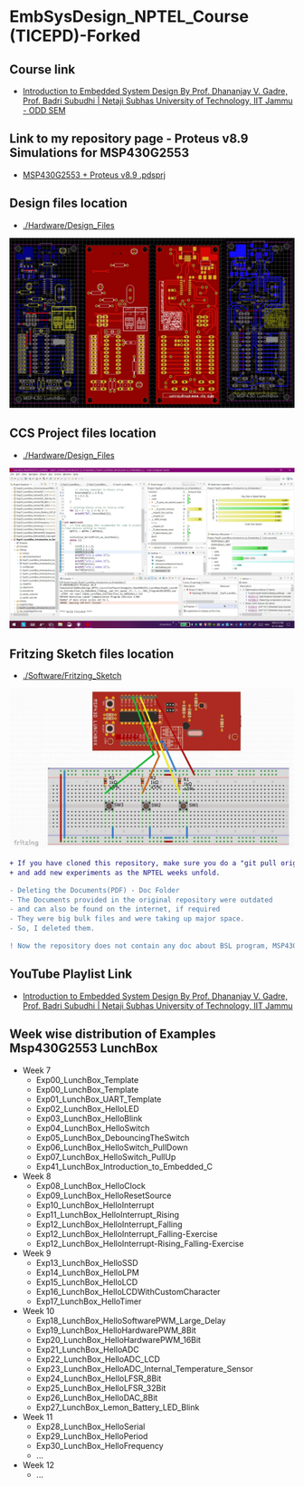 # EmbSysDesign_NPTEL_Course (TICEPD)-Forked

## Course link

* [Introduction to Embedded System Design
By Prof. Dhananjay V. Gadre, Prof. Badri Subudhi   |   Netaji Subhas University of Technology, IIT Jammu - ODD SEM](https://swayam.gov.in/nd1_noc20_ee98/preview)

## Link to my repository page - Proteus v8.9 Simulations for MSP430G2553

* [MSP430G2553 + Proteus v8.9 .pdsprj](https://subhankar2000.github.io/MSP430G2553-Proteus-v8.9-Simulation/)

## Design files location 

* [./Hardware/Design_Files](./Hardware/Design_Files)

![PCB](https://github.com/Subhankar2000/EmbSysDesign_NPTEL_Course/blob/master/blob/1P.jpg?raw=true)

## CCS Project files location 

* [./Hardware/Design_Files](./Software/Examples_Msp430G2553_LunchBox)

![CCS PROJECTS](https://github.com/Subhankar2000/EmbSysDesign_NPTEL_Course/blob/master/blob/2CCS.jpg?raw=true)

## Fritzing Sketch files location 

* [./Software/Fritzing_Sketch](./Software/Fritzing_Sketch)

![FRITZING SKETCH](https://github.com/Subhankar2000/EmbSysDesign_NPTEL_Course/blob/master/blob/3F.jpg?raw=true)

```diff
+ If you have cloned this repository, make sure you do a "git pull origin master" as I update files weekly
+ and add new experiments as the NPTEL weeks unfold.
```

```diff
- Deleting the Documents(PDF) - Doc Folder
- The Documents provided in the original repository were outdated
- and can also be found on the internet, if required
- They were big bulk files and were taking up major space.
- So, I deleted them.
```

```diff
! Now the repository does not contain any doc about BSL program, MSP430 LunchBox & LaunchPad UART
```

## YouTube Playlist Link

* [Introduction to Embedded System Design
By Prof. Dhananjay V. Gadre, Prof. Badri Subudhi   |   Netaji Subhas University of Technology, IIT Jammu](https://www.youtube.com/playlist?list=PLp6ek2hDcoNAxTQ7uyp68N_RpuULV-zrX)


## Week wise distribution of Examples Msp430G2553 LunchBox
+ Week 7
	* Exp00_LunchBox_Template
	* Exp00_LunchBox_Template
	* Exp01_LunchBox_UART_Template
	* Exp02_LunchBox_HelloLED
	* Exp03_LunchBox_HelloBlink
	* Exp04_LunchBox_HelloSwitch
	* Exp05_LunchBox_DebouncingTheSwitch
	* Exp06_LunchBox_HelloSwitch_PullDown
	* Exp07_LunchBox_HelloSwitch_PullUp
	* Exp41_LunchBox_Introduction_to_Embedded_C
+ Week 8
	* Exp08_LunchBox_HelloClock
	* Exp09_LunchBox_HelloResetSource
	* Exp10_LunchBox_HelloInterrupt
	* Exp11_LunchBox_HelloInterrupt_Rising
	* Exp12_LunchBox_HelloInterrupt_Falling
	* Exp12_LunchBox_HelloInterrupt_Falling-Exercise
	* Exp12_LunchBox_HelloInterrupt-Rising_Falling-Exercise
+ Week 9
	* Exp13_LunchBox_HelloSSD
	* Exp14_LunchBox_HelloLPM
	* Exp15_LunchBox_HelloLCD
	* Exp16_LunchBox_HelloLCDWithCustomCharacter
	* Exp17_LunchBox_HelloTimer
+ Week 10
	* Exp18_LunchBox_HelloSoftwarePWM_Large_Delay
	* Exp19_LunchBox_HelloHardwarePWM_8Bit
	* Exp20_LunchBox_HelloHardwarePWM_16Bit
	* Exp21_LunchBox_HelloADC
	* Exp22_LunchBox_HelloADC_LCD
	* Exp23_LunchBox_HelloADC_Internal_Temperature_Sensor
	* Exp24_LunchBox_HelloLFSR_8Bit
	* Exp25_LunchBox_HelloLFSR_32Bit
	* Exp26_LunchBox_HelloDAC_8Bit
	* Exp27_LunchBox_Lemon_Battery_LED_Blink
+ Week 11
	* Exp28_LunchBox_HelloSerial
	* Exp29_LunchBox_HelloPeriod
	* Exp30_LunchBox_HelloFrequency
	* ...
+ Week 12 
	* ...